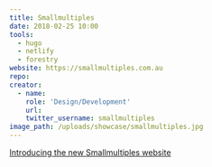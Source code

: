 ```yaml
---
title: Smallmultiples
date: 2018-02-25 10:00
tools:
  - hugo
  - netlify
  - forestry
website: https://smallmultiples.com.au
repo:
creator:
  - name:
    role: 'Design/Development'
    url:
    twitter_username: smallmultiples
image_path: /uploads/showcase/smallmultiples.jpg
---
```


[Introducing the new Smallmultiples website](https://smallmultiples.com.au/articles/introducing-the-new-small-multiples-website/)
